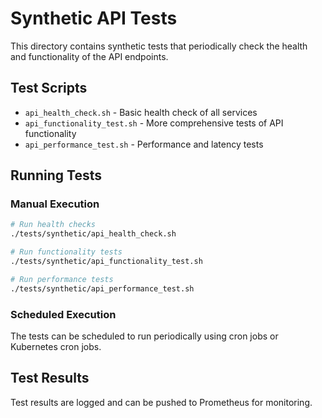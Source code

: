 # Synthetic API Tests

This directory contains synthetic tests that periodically check the health and functionality of the API endpoints.

## Test Scripts

- `api_health_check.sh` - Basic health check of all services
- `api_functionality_test.sh` - More comprehensive tests of API functionality
- `api_performance_test.sh` - Performance and latency tests

## Running Tests

### Manual Execution

```bash
# Run health checks
./tests/synthetic/api_health_check.sh

# Run functionality tests
./tests/synthetic/api_functionality_test.sh

# Run performance tests
./tests/synthetic/api_performance_test.sh
```

### Scheduled Execution

The tests can be scheduled to run periodically using cron jobs or Kubernetes cron jobs.

## Test Results

Test results are logged and can be pushed to Prometheus for monitoring.